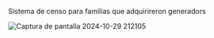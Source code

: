 Sistema de censo para familias que adquirireron generadors

![Captura de pantalla 2024-10-29 212105](https://github.com/user-attachments/assets/f64bcbf8-603f-42c3-aba4-84ed8038c092)
